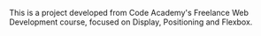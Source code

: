 This is a project developed from Code Academy's Freelance Web Development course, focused on Display, Positioning and Flexbox.